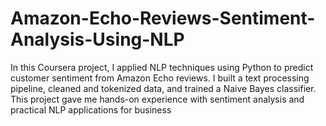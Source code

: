 # Amazon-Echo-Reviews-Sentiment-Analysis-Using-NLP
In this Coursera project, I applied NLP techniques using Python to predict customer sentiment from Amazon Echo reviews. I built a text processing pipeline, cleaned and tokenized data, and trained a Naive Bayes classifier. This project gave me hands-on experience with sentiment analysis and practical NLP applications for business
